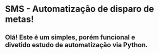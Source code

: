 # SMS - Automatização de disparo de metas!

## Olá! Este é um simples, porém funcional e divetido estudo de automatização via Python. 
